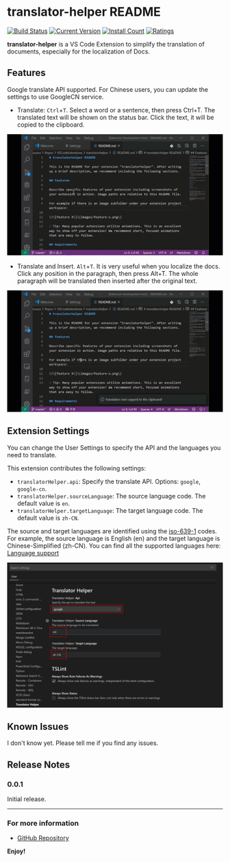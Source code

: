 # translator-helper README

[![Build Status](https://dev.azure.com/xiaodiyan/VSCode%20TranslatorHelper/_apis/build/status/yanxiaodi.vscode-translator-helper?branchName=master)](https://dev.azure.com/xiaodiyan/VSCode%20TranslatorHelper/_build/latest?definitionId=58&branchName=master)
[![Current Version](https://vsmarketplacebadge.apphb.com/version/XiaodiYan.translator-helper.svg)](https://marketplace.visualstudio.com/items?itemName=XiaodiYan.translator-helper)
[![Install Count](https://vsmarketplacebadge.apphb.com/installs/XiaodiYan.translator-helper.svg)](https://marketplace.visualstudio.com/items?itemName=XiaodiYan.translator-helper)
[![Ratings](https://vsmarketplacebadge.apphb.com/rating/XiaodiYan.translator-helper.svg)](https://marketplace.visualstudio.com/items?itemName=XiaodiYan.translator-helper)

**translator-helper** is a VS Code Extension to simplify the translation of documents, especially for the localization of Docs.

## Features

Google translate API supported. For Chinese users, you can update the settings to use GoogleCN service.

* Translate: `Ctrl`+`T`. Select a word or a sentence, then press Ctrl+T. The translated text will be shown on the status bar. Click the text, it will be copied to the clipboard.
  

![Translate](images/sample1.gif)

* Translate and Insert. `Alt`+`T`. It is very useful when you localize the docs. Click any position in the paragraph, then press Alt+T. The whole paragraph will be translated then inserted after the original text.

![Translate and Insert](images/sample2.gif)

## Extension Settings

You can change the User Settings to specify the API and the languages you need to translate.

This extension contributes the following settings:

* `translatorHelper.api`: Specify the translate API. Options: `google`, `google-cn`.
* `translatorHelper.sourceLanguage`: The source language code. The default value is `en`.
* `translatorHelper.targetLanguage`: The target language code. The default value is `zh-CN`.

The source and target languages are identified using the [iso-639-1](https://en.wikipedia.org/wiki/List_of_ISO_639-1_codes) codes. For example, the source language is English (en) and the target language is Chinese-Simplified (zh-CN). You can find all the supported languages here: [Language support](https://cloud.google.com/translate/docs/languages)

![Settings](images/settings.png)

## Known Issues

I don't know yet. Please tell me if you find any issues.

## Release Notes

### 0.0.1

Initial release.

-----------------------------------------------------------------------------------------------------------

### For more information

* [GitHub Repository](https://github.com/yanxiaodi/vscode-translator-helper)

**Enjoy!**
